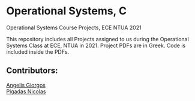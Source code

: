 # Operational Systems, C
 Operational Systems Course Projects, ECE NTUA 2021
 
This repository includes all Projects assigned to us during the Operational Systems Class at ECE, NTUA in 2021. Project PDFs are in Greek. Code is included inside the PDFs.

Contributors: 
---
[Angelis Giorgos](https://github.com/ag-george)  
[Pigadas Nicolas](https://github.com/NIcolasp14) 


